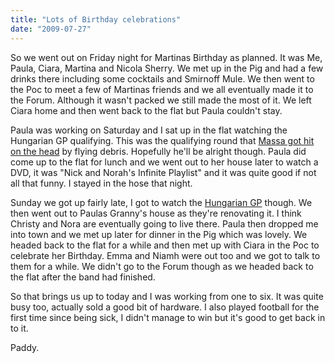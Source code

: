 ```yaml
---
title: "Lots of Birthday celebrations"
date: "2009-07-27"
---
```

So we went out on Friday night for Martinas Birthday as planned. It was Me, Paula, Ciara, Martina and Nicola Sherry. We met up in the Pig and had a few drinks there including some cocktails and Smirnoff Mule. We then went to the Poc to meet a few of Martinas friends and we all eventually made it to the Forum. Although it wasn't packed we still made the most of it. We left Ciara home and then went back to the flat but Paula couldn't stay.

Paula was working on Saturday and I sat up in the flat watching the Hungarian GP qualifying. This was the qualifying round that [Massa got hit on the head](http://www.rte.ie/sport/motorsport/2009/0725/massa.html) by flying debris. Hopefully he'll be alright though. Paula did come up to the flat for lunch and we went out to her house later to watch a DVD, it was "Nick and Norah's Infinite Playlist" and it was quite good if not all that funny. I stayed in the hose that night.

Sunday we got up fairly late, I got to watch the [Hungarian GP](http://www.rte.ie/sport/motorsport/2009/0726/hungariangp.html) though. We then went out to Paulas Granny's house as they're renovating it. I think Christy and Nora are eventually going to live there. Paula then dropped me into town and we met up later for dinner in the Pig which was lovely. We headed back to the flat for a while and then met up with Ciara in the Poc to celebrate her Birthday. Emma and Niamh were out too and we got to talk to them for a while. We didn't go to the Forum though as we headed back to the flat after the band had finished.

So that brings us up to today and I was working from one to six. It was quite busy too, actually sold a good bit of hardware. I also played football for the first time since being sick, I didn't manage to win but it's good to get back in to it.

Paddy.